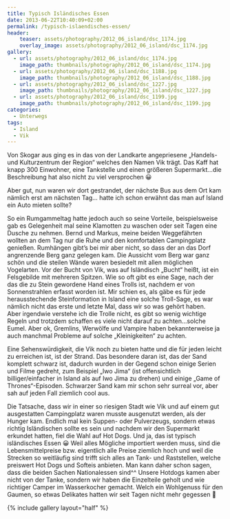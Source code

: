 ```yaml
---
title: Typisch Isländisches Essen
date: 2013-06-22T10:40:09+02:00
permalink: /typisch-islaendisches-essen/
header:
    teaser: assets/photography/2012_06_island/dsc_1174.jpg
    overlay_image: assets/photography/2012_06_island/dsc_1174.jpg
gallery:
  - url: assets/photography/2012_06_island/dsc_1174.jpg
    image_path: thumbnails/photography/2012_06_island/dsc_1174.jpg
  - url: assets/photography/2012_06_island/dsc_1188.jpg
    image_path: thumbnails/photography/2012_06_island/dsc_1188.jpg
  - url: assets/photography/2012_06_island/dsc_1227.jpg
    image_path: thumbnails/photography/2012_06_island/dsc_1227.jpg
  - url: assets/photography/2012_06_island/dsc_1199.jpg
    image_path: thumbnails/photography/2012_06_island/dsc_1199.jpg
categories:
  - Unterwegs
tags:
  - Island
  - Vik
---
```

Von Skogar aus ging es in das von der Landkarte angepriesene „Handels- und Kulturzentrum der Region“ welches den Namen Vik trägt. 
Das Kaff hat knapp 300 Einwohner, eine Tankstelle und einen größeren Supermarkt…die Beschreibung hat also nicht zu viel versprochen 😀

Aber gut, nun waren wir dort gestrandet, der nächste Bus aus dem Ort kam nämlich erst am nächsten Tag…
hatte ich schon erwähnt das man auf Island ein Auto mieten sollte?

So ein Rumgammeltag hatte jedoch auch so seine Vorteile, beispielsweise gab es Gelegenheit mal seine Klamotten zu waschen 
oder seit Tagen eine Dusche zu nehmen. Bernd und Markus, meine beiden Weggefährten wollten an dem Tag nur die Ruhe und den komfortablen Campingplatz genießen. 
Rumhängen gibt’s bei mir aber nicht, so dass der an das Dorf angrenzende Berg ganz gelegen kam. 
Die Aussicht vom Berg war ganz schön und die steilen Wände waren besiedelt mit allen möglichen Vogelarten. 
Vor der Bucht von Vik, was auf Isländisch „Bucht“ heißt, ist ein Felsgebilde mit mehreren Spitzen. 
Wie so oft gibt es eine Sage, nach der das die zu Stein gewordene Hand eines Trolls ist, nachdem er von Sonnenstrahlen erfasst worden ist. 
Mir schien es, als gäbe es für jede herausstechende Steinformation in Island eine solche Troll-Sage, es war nämlich nicht das erste und letzte Mal, 
dass wir so was gehört haben.  
Aber irgendwie verstehe ich die Trolle nicht, es gibt so wenig wichtige Regeln und trotzdem schaffen es viele nicht darauf zu achten…solche Eumel. 
Aber ok, Gremlins, Werwölfe und Vampire haben bekannterweise ja auch manchmal Probleme auf solche „Kleinigkeiten“ zu achten.

Eine Sehenswürdigkeit, die Vik noch zu bieten hatte und die für jeden leicht zu erreichen ist, ist der Strand. 
Das besondere daran ist, das der Sand komplett schwarz ist, dadurch wurden in der Gegend schon einige Serien und Filme gedreht, 
zum Beispiel „Iwo Jima“ (ist offensichtlich billiger/einfacher in Island als auf Iwo Jima zu drehen) und einige „Game of Thrones“-Episoden. 
Schwarzer Sand kam mir schon sehr surreal vor, aber sah auf jeden Fall ziemlich cool aus.

Die Tatsache, dass wir in einer so riesigen Stadt wie Vik und auf einem gut ausgestatten Campingplatz waren musste ausgenutzt werden, als der Hunger kam. 
Endlich mal kein Suppen- oder Pulverzeugs, sondern etwas richtig Isländischen sollte es sein und nachdem wir den Supermarkt erkundet hatten, 
fiel die Wahl auf Hot Dogs. Und ja, das ist typisch isländisches Essen 😀 Weil alles Mögliche importiert werden muss, 
sind die Lebensmittelpreise bzw. eigentlich alle Preise ziemlich hoch und weil die Strecken so weitläufig sind trifft sich alles an Tank- und Raststellen, 
welche preiswert Hot Dogs und Softeis anbieten. Man kann daher schon sagen, dass die beiden Sachen Nationalessen sind^^ 
Unsere Hotdogs kamen aber nicht von der Tanke, sondern wir haben die Einzelteile geholt und wie richtiger Camper im Wasserkocher gemacht. 
Welch ein Wohlgenuss für den Gaumen, so etwas Delikates hatten wir seit Tagen nicht mehr gegessen 🙂

{% include gallery layout="half" %}